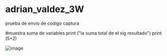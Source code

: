 # adrian_valdez_3W
prueba de envio de codigo captura

#muestra suma de variables
print ("la suma total de el sig resultado")
print (5+2)

![image](https://github.com/user-attachments/assets/8686f7b8-acdc-4efb-b4d8-c6d05d53e0c5)

